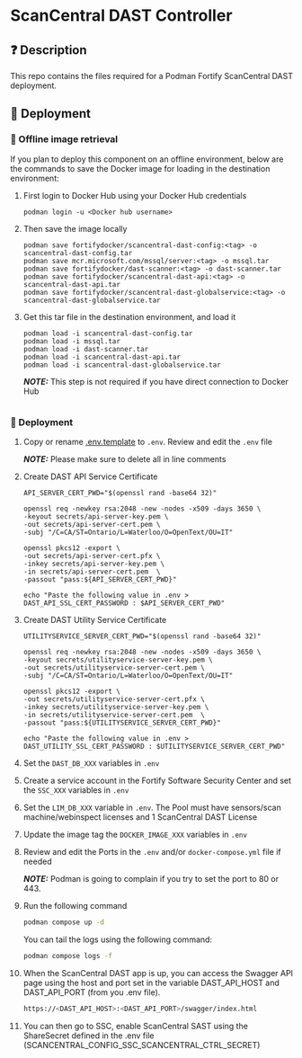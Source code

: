 # ScanCentral DAST Controller
## ❓ Description

This repo contains the files required for a Podman Fortify ScanCentral DAST deployment.

## 🎉 Deployment

### 🐳 Offline image retrieval

If you plan to deploy this component on an offline environment, below are the commands to save the Docker image for
loading in the destination environment:

1. First login to Docker Hub using your Docker Hub credentials
    ```
    podman login -u <Docker hub username>
    ```
2. Then save the image locally
    ```
    podman save fortifydocker/scancentral-dast-config:<tag> -o scancentral-dast-config.tar
    podman save mcr.microsoft.com/mssql/server:<tag> -o mssql.tar
    podman save fortifydocker/dast-scanner:<tag> -o dast-scanner.tar
    podman save fortifydocker/scancentral-dast-api:<tag> -o scancentral-dast-api.tar
    podman save fortifydocker/scancentral-dast-globalservice:<tag> -o scancentral-dast-globalservice.tar
    ```
3. Get this tar file in the destination environment, and load it
    ```
    podman load -i scancentral-dast-config.tar
    podman load -i mssql.tar
    podman load -i dast-scanner.tar
    podman load -i scancentral-dast-api.tar
    podman load -i scancentral-dast-globalservice.tar
    ```

    **_NOTE:_**  This step is not required if you have direct connection to Docker Hub
   ```

### 🐳 Deployment

1. Copy or rename [.env.template](.env.template) to `.env`. Review and edit the `.env` file

   **_NOTE:_** Please make sure to delete all in line comments
2. Create DAST API Service Certificate
   ```shell
   API_SERVER_CERT_PWD="$(openssl rand -base64 32)"

   openssl req -newkey rsa:2048 -new -nodes -x509 -days 3650 \
   -keyout secrets/api-server-key.pem \
   -out secrets/api-server-cert.pem \
   -subj "/C=CA/ST=Ontario/L=Waterloo/O=OpenText/OU=IT"
   
   openssl pkcs12 -export \
   -out secrets/api-server-cert.pfx \
   -inkey secrets/api-server-key.pem \
   -in secrets/api-server-cert.pem  \
   -passout "pass:${API_SERVER_CERT_PWD}"
   
   echo "Paste the following value in .env > DAST_API_SSL_CERT_PASSWORD : $API_SERVER_CERT_PWD" 
   ```

3. Create DAST Utility Service Certificate
   ```shell
   UTILITYSERVICE_SERVER_CERT_PWD="$(openssl rand -base64 32)"

   openssl req -newkey rsa:2048 -new -nodes -x509 -days 3650 \
   -keyout secrets/utilityservice-server-key.pem \
   -out secrets/utilityservice-server-cert.pem \
   -subj "/C=CA/ST=Ontario/L=Waterloo/O=OpenText/OU=IT"
   
   openssl pkcs12 -export \
   -out secrets/utilityservice-server-cert.pfx \
   -inkey secrets/utilityservice-server-key.pem \
   -in secrets/utilityservice-server-cert.pem  \
   -passout "pass:${UTILITYSERVICE_SERVER_CERT_PWD}"
   
   echo "Paste the following value in .env > DAST_UTILITY_SSL_CERT_PASSWORD : $UTILITYSERVICE_SERVER_CERT_PWD" 
   ```
4. Set the `DAST_DB_XXX` variables in `.env`
5. Create a service account in the Fortify Software Security Center and set the `SSC_XXX` variables in `.env`
6. Set the `LIM_DB_XXX` variable in `.env`. The Pool must have sensors/scan machine/webinspect licenses and 1 ScanCentral DAST License
7. Update the image tag the `DOCKER_IMAGE_XXX` variables in `.env`
8. Review and edit the Ports in the `.env` and/or `docker-compose.yml` file if needed
   
   **_NOTE:_** Podman is going to complain if you try to set the port to 80 or 443.
9. Run the following command
   ```sh
   podman compose up -d
   ```
   
   You can tail the logs using the following command:
   ```sh
   podman compose logs -f
   ```
10. When the ScanCentral DAST app is up, you can access the Swagger API page using the host and port set in the variable DAST_API_HOST and DAST_API_PORT (from you .env file).
   
      ```sh
      https://<DAST_API_HOST>:<DAST_API_PORT>/swagger/index.html
      ```

11. You can then go to SSC, enable ScanCentral SAST using the ShareSecret defined in the .env file (SCANCENTRAL_CONFIG_SSC_SCANCENTRAL_CTRL_SECRET)